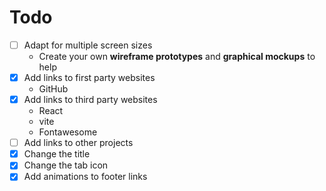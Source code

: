 # Todo

- [ ] Adapt for multiple screen sizes
    - Create your own **wireframe prototypes** and **graphical mockups** to help
- [x] Add links to first party websites
    - GitHub
- [x] Add links to third party websites
    - React
    - vite
    - Fontawesome
- [ ] Add links to other projects
- [x] Change the title
- [x] Change the tab icon
- [x] Add animations to footer links
